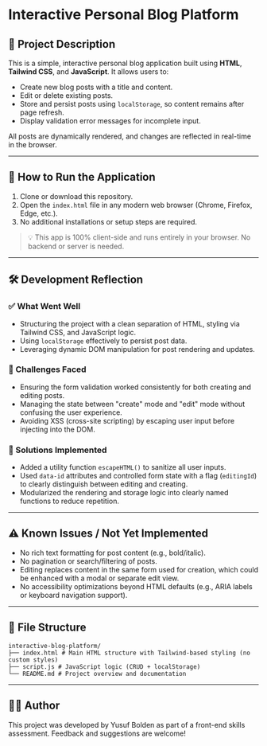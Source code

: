 # Interactive Personal Blog Platform

## 📘 Project Description

This is a simple, interactive personal blog application built using **HTML**, **Tailwind CSS**, and **JavaScript**. It allows users to:

- Create new blog posts with a title and content.
- Edit or delete existing posts.
- Store and persist posts using `localStorage`, so content remains after page refresh.
- Display validation error messages for incomplete input.

All posts are dynamically rendered, and changes are reflected in real-time in the browser.

---

## 🚀 How to Run the Application

1. Clone or download this repository.
2. Open the `index.html` file in any modern web browser (Chrome, Firefox, Edge, etc.).
3. No additional installations or setup steps are required.

> 💡 This app is 100% client-side and runs entirely in your browser. No backend or server is needed.

---

## 🛠️ Development Reflection

### ✅ What Went Well
- Structuring the project with a clean separation of HTML, styling via Tailwind CSS, and JavaScript logic.
- Using `localStorage` effectively to persist post data.
- Leveraging dynamic DOM manipulation for post rendering and updates.

### 🚧 Challenges Faced
- Ensuring the form validation worked consistently for both creating and editing posts.
- Managing the state between "create" mode and "edit" mode without confusing the user experience.
- Avoiding XSS (cross-site scripting) by escaping user input before injecting into the DOM.

### 🧠 Solutions Implemented
- Added a utility function `escapeHTML()` to sanitize all user inputs.
- Used `data-id` attributes and controlled form state with a flag (`editingId`) to clearly distinguish between editing and creating.
- Modularized the rendering and storage logic into clearly named functions to reduce repetition.

---

## ⚠️ Known Issues / Not Yet Implemented

- No rich text formatting for post content (e.g., bold/italic).
- No pagination or search/filtering of posts.
- Editing replaces content in the same form used for creation, which could be enhanced with a modal or separate edit view.
- No accessibility optimizations beyond HTML defaults (e.g., ARIA labels or keyboard navigation support).

---

## 📂 File Structure
```
interactive-blog-platform/
├── index.html # Main HTML structure with Tailwind-based styling (no custom styles)
├── script.js # JavaScript logic (CRUD + localStorage)
└── README.md # Project overview and documentation
```


---

## 🧑‍💻 Author

This project was developed by Yusuf Bolden as part of a front-end skills assessment. Feedback and suggestions are welcome!
